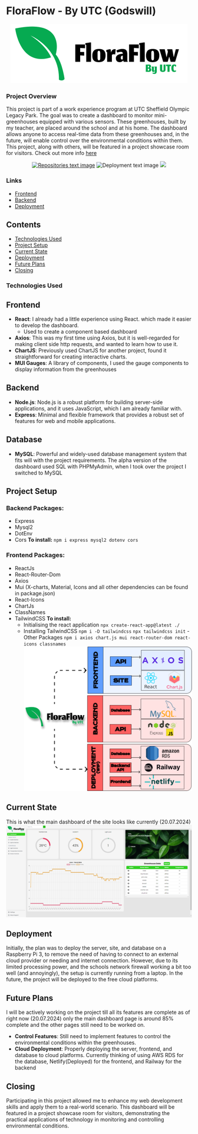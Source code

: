 # FloraFlow - By UTC (Godswill)
<p align="center">
	<img src="https://github.com/sae1um/floraflow-dashboard-main/blob/main/Group%201.png" alt="FloraFlow Logo">
</p>

### Project Overview
This project is part of a work experience program at UTC Sheffield Olympic Legacy Park. The goal was to create a dashboard to monitor mini-greenhouses equipped with various sensors. These greenhouses, built by my teacher, are placed around the school and at his home. The dashboard allows anyone to access real-time data from these greenhouses and, in the future, will enable control over the environmental conditions within them. This project, along with others, will be featured in a project showcase room for visitors. Check out more info [here](http://bit.ly/UTCOLPCompShowcase)
<p align="center">
	<a href="https://github.com/sae1um/floraflow-dashboard-main" target="_blank"><img src="https://see.fontimg.com/api/renderfont4/m2PBm/eyJyIjoiZnMiLCJoIjozNiwidyI6MTAwMCwiZnMiOjM2LCJmZ2MiOiIjMDAwMDAwIiwiYmdjIjoiI0ZGRkZGRiIsInQiOjF9/UmVwb3NpdG9yeQ/cf-gerrion-bold.png" alt="Repositories text image"></a>
	<a><img src="https://see.fontimg.com/api/renderfont4/woBmx/eyJyIjoiZnMiLCJoIjo2LCJ3IjoxMDAwLCJmcyI6NiwiZmdjIjoiI0ZGRkZGRiIsImJnYyI6IiNGRkZGRkYiLCJ0IjoxfQ/c3BhY2U/cf-gerrion-semibold.png" alt="Deployment text image"></a>
	<a href="https://floraflow.netlify.app/" target="_blank"><img src="https://see.fontimg.com/api/renderfont4/m2PBm/eyJyIjoiZnMiLCJoIjozNiwidyI6MTAwMCwiZnMiOjM2LCJmZ2MiOiIjMDAwMDAwIiwiYmdjIjoiI0ZGRkZGRiIsInQiOjF9/RGVwbG95bWVudA/cf-gerrion-bold.png"></a>
</p>

### Links
- [Frontend](https://github.com/sae1um/floraflow-dashboard-main/tree/deployment-backend)
- [Backend](https://github.com/sae1um/floraflow-dashboard-main/tree/deployment-backend)
- [Deployment](https://floraflow.netlify.app/)
## Contents
-   [Technologies Used](#technologies-used)
-   [Project Setup](#project-setup)
- [Current State](#current-state)
-   [Deployment](#deployment)
-   [Future Plans](#future-plans)
-   [Closing](#closing)
### Technologies Used
## Frontend
- **React**: I already had a little experience using React. which made it easier to develop the dashboard.
	- Used to create a component based dashboard
- **Axios**: This was my first time using Axios, but it is well-regarded for making client side http requests, and wanted to learn how to use it.
- **ChartJS**: Previously used ChartJS for another project, found it straightforward for creating interactive charts.
- **MUI Gauges**: A library of components, I used the gauge components to display information from the greenhouses

## Backend
- **Node.js**: Node.js is a robust platform for building server-side applications, and it uses JavaScript, which I am already familiar with.
- **Express**: Minimal and flexible framework that provides a robust set of features for web and mobile applications.

## Database
- **MySQL**: Powerful and widely-used database management system that fits will with the project requirements. The alpha version of the dashboard used SQL with PHPMyAdmin, when I took over the project I switched to MySQL

## Project Setup
### Backend Packages: 
- Express
- Mysql2
- DotEnv
- Cors
**To install:**
`npm i express mysql2 dotenv cors`
 ### Frontend Packages: 
- ReactJs
- React-Router-Dom
- Axios
- Mui (X-charts, Material, Icons and all other dependencies can be found in package.json)
- React-Icons
- ChartJs
- ClassNames 
- TailwindCSS
**To install:**
	- Initialising the react application
      `npx create-react-app@latest ./`
     - Installing TailwindCSS
      `npm i -D tailwindcss`
      `npx tailwindcss init`
      - Other Packages
	  `npm i axios chart.js mui react-router-dom react-icons classnames`
	  ![Technologies Used Diagram](https://github.com/sae1um/floraflow-dashboard-main/blob/main/Group%2092.png)
## Current State
This is what the main dashboard of the site looks like currently (20.07.2024)
![Dashboard](https://github.com/sae1um/floraflow-dashboard-main/blob/main/image.png)
## Deployment
Initially, the plan was to deploy the server, site, and database on a Raspberry Pi 3, to remove the need of having to connect to an external cloud provider or needing and internet connection. However, due to its limited processing power, and the schools network firewall working a bit too well (and annoyingly), the setup is currently running from a laptop. In the future, the project will be deployed to the free cloud platforms.
## Future Plans
I will be actively working on the project till all its features are complete as of right now (20.07.2024) only the main dashboard page is around 85% complete and the other pages still need to be worked on.
- **Control Features**: Still need to implement features to control the environmental conditions within the greenhouses.
- **Cloud Deployment**: Properly deploying the server, frontend, and database to cloud platforms. Currently thinking of using AWS RDS for the database, Netlify(Deployed) for the frontend, and Railway for the backend
## Closing
Participating in this project allowed me to enhance my web development skills and apply them to a real-world scenario. This dashboard will be featured in a project showcase room for visitors, demonstrating the practical applications of technology in monitoring and controlling environmental conditions.
